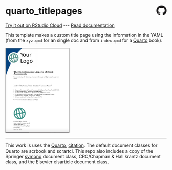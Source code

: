 # quarto_titlepages <a href="https://github.com/nmfs-opensci/quarto_titlepages"><img src="https://raw.githubusercontent.com/nmfs-opensci/assets/main/images/GitHub-Mark-32px.png" align="right"/></a>

[Try it out on RStudio Cloud](https://rstudio.cloud/content/4370280) --- [Read documentation](https://nmfs-opensci.github.io/quarto_titlepages/)

This template makes a custom title page using the information in the YAML (from the `xyz.qmd` for an single doc and from `index.qmd` for a [Quarto](https://quarto.org/) book). 

<a href="https://nmfs-opensci.github.io/quarto_titlepages/images/paste-CC55A28D.png"><img src="./images/bg-image.png" width="200"/></a>

------
This work is uses the [Quarto](https://quarto.org/), [citation](https://github.com/quarto-dev/quarto-cli/blob/main/CITATION.cff). The default document classes for Quarto are scrbook and scrartcl. This repo also includes a copy of the Springer [svmono](https://www.springernature.com/gp/authors/campaigns/latex-author-support) document class, CRC/Chapman & Hall krantz document class, and the Elsevier elsarticle document class.
